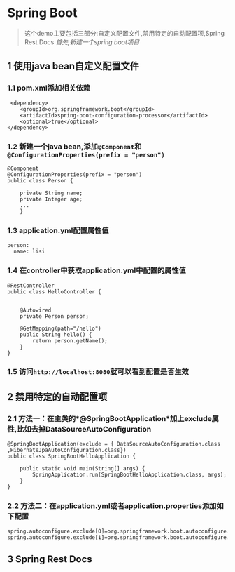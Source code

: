 # Spring Boot 
> 这个demo主要包括三部分:自定义配置文件,禁用特定的自动配置项,Spring Rest Docs
*首先,新建一个spring boot项目*
## 1 使用java bean自定义配置文件
### 1.1 pom.xml添加相关依赖
```
 <dependency>
    <groupId>org.springframework.boot</groupId>
    <artifactId>spring-boot-configuration-processor</artifactId>
    <optional>true</optional>
</dependency>
```

### 1.2 新建一个java bean,添加`@Component`和`@ConfigurationProperties(prefix = "person")`

```
@Component
@ConfigurationProperties(prefix = "person")
public class Person {

    private String name;
    private Integer age;
    ...
    }
```

### 1.3 application.yml配置属性值
```
person: 
  name: lisi
```

### 1.4 在controller中获取application.yml中配置的属性值

```
@RestController
public class HelloController {

    
    @Autowired
    private Person person;
    
    @GetMapping(path="/hello")
    public String hello() {
        return person.getName();
    }
}
```
### 1.5 访问`http://localhost:8080`就可以看到配置是否生效

## 2 禁用特定的自动配置项
### 2.1 方法一：在主类的*\@SpringBootApplication*加上exclude属性,比如去掉DataSourceAutoConfiguration
```
@SpringBootApplication(exclude = { DataSourceAutoConfiguration.class ,HibernateJpaAutoConfiguration.class})
public class SpringBootHelloApplication {
    
    public static void main(String[] args) {
        SpringApplication.run(SpringBootHelloApplication.class, args);
    }
}
```
### 2.2 方法二：在application.yml或者application.properties添加如下配置
```
spring.autoconfigure.exclude[0]=org.springframework.boot.autoconfigure.jdbc.DataSourceAutoConfiguration
spring.autoconfigure.exclude[1]=org.springframework.boot.autoconfigure.orm.jpa.HibernateJpaAutoConfiguration
```

## 3 Spring Rest Docs
